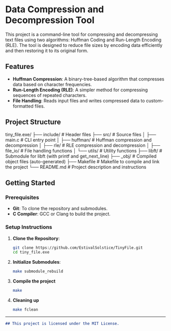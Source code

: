 # Data Compression and Decompression Tool

This project is a command-line tool for compressing and decompressing text files using two algorithms: Huffman Coding and Run-Length Encoding (RLE). The tool is designed to reduce file sizes by encoding data efficiently and then restoring it to its original form.

## Features

- **Huffman Compression**: A binary-tree-based algorithm that compresses data based on character frequencies.
- **Run-Length Encoding (RLE)**: A simpler method for compressing sequences of repeated characters.
- **File Handling**: Reads input files and writes compressed data to custom-formatted files.

## Project Structure


tiny_file.exe/ ├── include/ # Header files ├── src/ # Source files │ ├── main.c # CLI entry point │ ├── huffman/ # Huffman compression and decompression │ ├── rle/ # RLE compression and decompression │ ├── file_io/ # File handling functions │ └── utils/ # Utility functions ├── libft/ # Submodule for libft (with printf and get_next_line) ├── _obj/ # Compiled object files (auto-generated) ├── Makefile # Makefile to compile and link the project └── README.md # Project description and instructions


## Getting Started

### Prerequisites
- **Git**: To clone the repository and submodules.
- **C Compiler**: GCC or Clang to build the project.



### Setup Instructions

1. **Clone the Repository**:
   ```bash
   git clone https://github.com/EstivalSolstice/TinyFile.git
   cd tiny_file.exe

2. **Initialize Submodules**:
   ```bash
   make submodule_rebuild

3. **Compile the project**
	```bash
	make

4. **Cleaning up**
	```bash
	make fclean

---

```markdown
## This project is licensed under the MIT License.